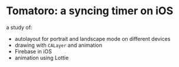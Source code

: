 # Tomatoro: a syncing timer on iOS

a study of:

* autolayout for portrait and landscape mode on different devices
* drawing with `CALayer` and animation
* Firebase in iOS
* animation using Lottie